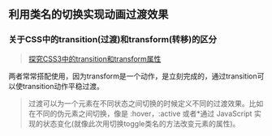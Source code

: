 ## 利用类名的切换实现动画过渡效果
###  关于CSS中的transition(过渡)和transform(转移)的区分
>[探究CSS3中的transition和transform属性](https://www.jianshu.com/p/80f6051389bd)

两者常常搭配使用，因为transform是一个动作，是立刻完成的，通过transition可以使transition动作平稳过渡。

>过渡可以为一个元素在不同状态之间切换的时候定义不同的过渡效果。比如在不同的伪元素之间切换，像是 :hover，:active 或者*通过 JavaScript 实现的状态变化(就像此次用切换toggle类名的方法改变元素的属性)。
